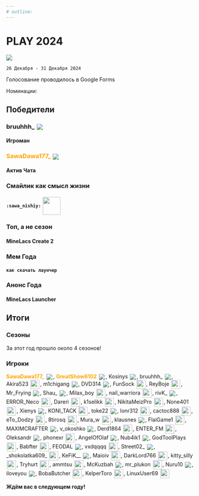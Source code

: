 ```yaml
---
# outline: 
---
```


# PLAY 2024

![](/WIKI/Play/Play2024/play2024banner.png)

`26 Декабря - 31 Декабря 2024`

Голосование проводилось в Google Forms



Номинации:

<BlockCard size="medium" :cards="[
  { content: '![](/WIKI/Play/Play2024/play2024_igroman.png)'},
  { content: '![](/WIKI/Play/Play2024/play2024_activchata.png)'},
  { content: '![](/WIKI/Play/Play2024/play2024_topanesezon.png)'},
  { content: '![](/WIKI/Play/Play2024/play2024_smailikkaksmislzizni.png)'},
  { content: '![](/WIKI/Play/Play2024/play2024_memgoda.png)'},
  { content: '![](/WIKI/Play/Play2024/play2024_anonsgoda.png)'},
]"/>

 
## Победители 

###  bruuhhh_ <img src="https://api.mineatar.io/face/45e529c8-4a8e-44eb-b02c-5b99e41a9d1c?scale=3" style="display: inline; margin: 0 2px; vertical-align: middle;" />
#### Игроман

<BlockCard size="big" :cards="[
  { content: '![](https://api.mineatar.io/face/45e529c8-4a8e-44eb-b02c-5b99e41a9d1c?scale=96)\n (*топовый скин*)'},
  { content: '![](/WIKI/Play/Play2024/play2024_igroman_BRUHHH.png)\n Кто был самым активным игроком'}
]"/>


### **<span style="color: orange;">SawaDawa177_</span>** <img src="https://api.mineatar.io/face/0c81442c240b4087851ff50f3d8fd589?scale=3" style="display: inline; margin: 0 2px; vertical-align: middle;" />
#### Актив Чата

<BlockCard size="big" :cards="[
  { content: '![](https://api.mineatar.io/face/0c81442c240b4087851ff50f3d8fd589?scale=96)'},
  { content: '![](/WIKI/Play/Play2024/play2024_activchata_SAWADAWA.png) \n Кто был самым активным в чатах'}
]"/>

### Смайлик как смысл жизни
####  `:sawa_nishiy:` <img src="/WIKI/Play/Play2024/sawa_nishiyEMOJI.png" style="display: inline; margin: 0 2px; vertical-align: middle; width: 48px; height: 48px" />

<BlockCard size="big" :cards="[
  { content: '![](/WIKI/Play/Play2024/sawa_nishiyEMOJI.png)\n`<:sawa_nishiy:1320324909548830740>`'},
  { content: '![](/WIKI/Play/Play2024/play2024_smailikkaksmislzizni_SAWANICHYI.png) '}
]"/>

### Топ, а не сезон
#### MineLacs Create 2
<Links :items="[
    { 
        name: 'MineLacs Create 2', 
        link: '/wiki/archive/ml-create-2', 
        image: '/WIKI/Play/Play2024/minelacscreatelogo.png'
    },
  ]"
/>

<BlockCard size="big" :cards="[
  { content: '![](/WIKI/Play/Play2024/minelacscreatelogo.png) '},
  { content: '![](/WIKI/Play/Play2024/play2024_topanesezon_MLCREATE2.png)\n Лучший сезон по мнению игроков '}
]"/>

### Мем Года
#### `как скачать лаунчер`

<BlockCard size="big" :cards="[
  { content: '![](/WIKI/Play/Play2024/play2024_memgoda_LAUNCHER.png) '},
  { content: '![](/WIKI/Play/Play2024/play2024_memgoda_KAKLAUNCHER.png) '}
]"/>

### Анонс Года
#### MineLacs Launcher
<BlockCard size="big" :cards="[
  { content: '![](/WIKI/Play/Play2024/play2024_anonsgoda_LAUNCHER.png) '},
  { content: 'Это мы ждем '}
]"/>


## Итоги
### Сезоны
За этот год прошло около 4 сезонов!
<!-- Первый сезон в этом году был MineLacs Create 2 (14 июля) который [стал почти самым успешным сезоном](#топ-а-не-сезон).  -->
<BoxCube :items="[
    { 
        name: 'ML Ванила', 
        link: '/wiki/archive/ml-vanila', 
        image: '/WIKI/Play/Play2024/minelacscreatelogo.png',
        desc: 'Первый',
        icon: 'solar:archive-bold-duotone',
        color: '#868dcc'
    },
    { 
        name: 'ML Create 2', 
        link: '/wiki/archive/ml-create-2', 
        image: '/WIKI/Play/Play2024/minelacscreatelogo.png',
        desc: 'Второй',
        icon: 'solar:archive-bold-duotone',
        color: '#868dcc'
    },
    { 
        name: 'ML Ванила 2', 
        link: '/wiki/archive/ml-vanila-2', 
        image: '/WIKI/Play/Play2024/minelacscreatelogo.png',
        desc: 'Третий',
        icon: 'solar:archive-bold-duotone',
        color: '#868dcc'
    },
    { 
        name: 'ML Magic', 
        link: '/wiki/sezon/ml-magic', 
        image: '/WIKI/ML-Magic/demo_img_1.png',
        desc: 'Текущий',
        icon: 'solar:archive-bold-duotone',
        color: '#868dcc'
    },
]"/>

### Игроки

**<span style="color: orange;">SawaDawa177_</span>** <img src="https://api.mineatar.io/face/0c81442c240b4087851ff50f3d8fd589?scale=3" style="display: inline; margin: 0 2px; vertical-align: middle;" />, 
**<span style="color: orange;">GreatShow6102</span>** <img src="https://api.mineatar.io/face/ceb1b631-d2ff-4166-8458-e4c8498e1248?scale=3" style="display: inline; margin: 0 2px; vertical-align: middle;" />,
Kosinys <img src="https://api.mineatar.io/face/58650faf-08ae-438a-a1ce-ec99ba38c4e6?scale=3" style="display: inline; margin: 0 2px; vertical-align: middle;" />, 
bruuhhh_ <img src="https://api.mineatar.io/face/45e529c8-4a8e-44eb-b02c-5b99e41a9d1c?scale=3" style="display: inline; margin: 0 2px; vertical-align: middle;" />,
Akira523 <img src="/minecraft/playerHeads/steveHead.png" style="display: inline; margin: 0 2px; vertical-align: middle;" width="24" height="24"/>, 
m1chigang <img src="https://api.mineatar.io/face/566bac65-6941-4454-9d50-7a4339fc433a?scale=3" style="display: inline; margin: 0 2px; vertical-align: middle;" />, 
DVD314 <img src="https://api.mineatar.io/face/9806b0b5-baa2-48c6-b70e-64af239a78eb?scale=3" style="display: inline; margin: 0 2px; vertical-align: middle;" />, 
FunSock <img src="/minecraft/playerHeads/steveHead.png" style="display: inline; margin: 0 2px; vertical-align: middle;" width="24" height="24"/>, 
ReyBoje <img src="/minecraft/playerHeads/steveHead.png" style="display: inline; margin: 0 2px; vertical-align: middle;" width="24" height="24"/>, 
Mr_Frying <img src="https://api.mineatar.io/face/8a587fdf-a714-42db-b460-cac37bfaaaeb?scale=3" style="display: inline; margin: 0 2px; vertical-align: middle;" />, 
Shau_ <img src="https://api.mineatar.io/face/8c85f44e-7e5c-4930-89e3-6c7bad0baf36?scale=3" style="display: inline; margin: 0 2px; vertical-align: middle;" />, 
Milax_boy <img src="/minecraft/playerHeads/steveHead.png" style="display: inline; margin: 0 2px; vertical-align: middle;" width="24" height="24"/>, 
nail_warriora <img src="/minecraft/playerHeads/steveHead.png" style="display: inline; margin: 0 2px; vertical-align: middle;" width="24" height="24"/>, 
rivK_ <img src="https://api.mineatar.io/face/52672dfc-11d6-482e-8424-03454b1230a6?scale=3" style="display: inline; margin: 0 2px; vertical-align: middle;" />, 
ERROR_Neco <img src="/minecraft/playerHeads/steveHead.png" style="display: inline; margin: 0 2px; vertical-align: middle;" width="24" height="24"/>, 
Dareri <img src="/minecraft/playerHeads/steveHead.png" style="display: inline; margin: 0 2px; vertical-align: middle;" width="24" height="24"/>, 
k1selikk <img src="/minecraft/playerHeads/steveHead.png" style="display: inline; margin: 0 2px; vertical-align: middle;" width="24" height="24"/>, 
NikitaMeizPro <img src="/minecraft/playerHeads/steveHead.png" style="display: inline; margin: 0 2px; vertical-align: middle;" width="24" height="24"/>, 
None401 <img src="/minecraft/playerHeads/steveHead.png" style="display: inline; margin: 0 2px; vertical-align: middle;" width="24" height="24"/>, 
Xienys <img src="https://api.mineatar.io/face/e3f818fb-7a8d-4d4b-81ff-3936ba9db322?scale=3" style="display: inline; margin: 0 2px; vertical-align: middle;" />,
KONI_TACK <img src="/minecraft/playerHeads/steveHead.png" style="display: inline; margin: 0 2px; vertical-align: middle;" width="24" height="24"/>,
toke22 <img src="https://api.mineatar.io/face/720ee778-259e-435f-a85b-eed22fde7269?scale=3" style="display: inline; margin: 0 2px; vertical-align: middle;" />,
lonr312 <img src="/minecraft/playerHeads/steveHead.png" style="display: inline; margin: 0 2px; vertical-align: middle;" width="24" height="24"/>,
cactoc888  <img src="/minecraft/playerHeads/steveHead.png" style="display: inline; margin: 0 2px; vertical-align: middle;" width="24" height="24"/>, 
eTo_Dodzy <img src="/minecraft/playerHeads/steveHead.png" style="display: inline; margin: 0 2px; vertical-align: middle;" width="24" height="24"/>,
8tirosq <img src="/minecraft/playerHeads/steveHead.png" style="display: inline; margin: 0 2px; vertical-align: middle;" width="24" height="24"/>,
Mura_w <img src="/minecraft/playerHeads/steveHead.png" style="display: inline; margin: 0 2px; vertical-align: middle;" width="24" height="24"/>,
klausnes <img src="https://api.mineatar.io/face/1391e540-521a-49d9-89a4-8e8077142984?scale=3" style="display: inline; margin: 0 2px; vertical-align: middle;" />,
FlaiGame1 <img src="/minecraft/playerHeads/steveHead.png" style="display: inline; margin: 0 2px; vertical-align: middle;" width="24" height="24"/>,
MAXIMCRAFTER <img src="https://api.mineatar.io/face/90f3180d-6757-4df4-813f-8b5a0b3ef8f8?scale=3" style="display: inline; margin: 0 2px; vertical-align: middle;" />,
v_okoshko <img src="https://api.mineatar.io/face/a2378024-72b4-473e-b4e2-44c594c2ad21?scale=3" style="display: inline; margin: 0 2px; vertical-align: middle;" />, 
Derd1864 <img src="/minecraft/playerHeads/steveHead.png" style="display: inline; margin: 0 2px; vertical-align: middle;" width="24" height="24"/>, 
ENTER_FM <img src="/minecraft/playerHeads/steveHead.png" style="display: inline; margin: 0 2px; vertical-align: middle;" width="24" height="24"/>, 
Oleksandr <img src="https://api.mineatar.io/face/23453d68-e515-4bb0-be4f-1bc0c1ac8ef1?scale=3" style="display: inline; margin: 0 2px; vertical-align: middle;" />, 
phonexr <img src="/minecraft/playerHeads/steveHead.png" style="display: inline; margin: 0 2px; vertical-align: middle;" width="24" height="24"/>, 
AngelOfOlaf <img src="https://api.mineatar.io/face/e1f7457b-aca5-4e61-b416-b1368057a4fe?scale=3" style="display: inline; margin: 0 2px; vertical-align: middle;" />, 
Nub4ik1 <img src="https://api.mineatar.io/face/d2b496f0-c2b0-4849-8dee-a6bda731a7eb?scale=3" style="display: inline; margin: 0 2px; vertical-align: middle;" />, 
GodToolPlays <img src="/minecraft/playerHeads/steveHead.png" style="display: inline; margin: 0 2px; vertical-align: middle;" width="24" height="24"/>, 
Babfter  <img src="/minecraft/playerHeads/steveHead.png" style="display: inline; margin: 0 2px; vertical-align: middle;" width="24" height="24"/>, 
FEODAL  <img src="https://api.mineatar.io/face/fb9a3e77-cdfa-4161-b16f-7326eef5e85b?scale=3" style="display: inline; margin: 0 2px; vertical-align: middle;" />, 
vxdqqqq <img src="/minecraft/playerHeads/steveHead.png" style="display: inline; margin: 0 2px; vertical-align: middle;" width="24" height="24"/>,
Street02_  <img src="https://api.mineatar.io/face/7cb844d1-e394-4cf2-9707-0a95aefffca4?scale=3" style="display: inline; margin: 0 2px; vertical-align: middle;" />, 
\_shokolatka609_ <img src="/minecraft/playerHeads/steveHead.png" style="display: inline; margin: 0 2px; vertical-align: middle;" width="24" height="24"/>, 
KeFiK__ <img src="https://api.mineatar.io/face/f7ec6efa-11f9-4bd4-b15e-be5fae9b91bb?scale=3" style="display: inline; margin: 0 2px; vertical-align: middle;" />,
Maioiv <img src="/minecraft/playerHeads/steveHead.png" style="display: inline; margin: 0 2px; vertical-align: middle;" width="24" height="24"/>,
DarkLord766 <img src="/minecraft/playerHeads/steveHead.png" style="display: inline; margin: 0 2px; vertical-align: middle;" width="24" height="24"/>,
kitty_silly <img src="/minecraft/playerHeads/steveHead.png" style="display: inline; margin: 0 2px; vertical-align: middle;" width="24" height="24"/>,
Tryhurt <img src="/minecraft/playerHeads/steveHead.png" style="display: inline; margin: 0 2px; vertical-align: middle;" width="24" height="24"/>,
ammtsu <img src="/minecraft/playerHeads/steveHead.png" style="display: inline; margin: 0 2px; vertical-align: middle;" width="24" height="24"/>,
McKuzbah <img src="https://api.mineatar.io/face/b2f94f01-343c-4684-8a7d-90a00b08e1de?scale=3" style="display: inline; margin: 0 2px; vertical-align: middle;" />,
mr_plukon <img src="/minecraft/playerHeads/steveHead.png" style="display: inline; margin: 0 2px; vertical-align: middle;" width="24" height="24"/>,
Nuru10 <img src="https://api.mineatar.io/face/03d0aada-eac3-4d10-b878-4dab00f6b7b6?scale=3" style="display: inline; margin: 0 2px; vertical-align: middle;" />,
iloveyou <img src="https://api.mineatar.io/face/a11b905f-d19e-4c2a-a5d5-bff59fc73933?scale=3" style="display: inline; margin: 0 2px; vertical-align: middle;" />, 
BobaButcher <img src="/minecraft/playerHeads/steveHead.png" style="display: inline; margin: 0 2px; vertical-align: middle;" width="24" height="24"/>, 
KelperToro <img src="/minecraft/playerHeads/steveHead.png" style="display: inline; margin: 0 2px; vertical-align: middle;" width="24" height="24"/>, 
LinuxUser69 <img src="/minecraft/playerHeads/steveHead.png" style="display: inline; margin: 0 2px; vertical-align: middle;" width="24" height="24"/>

**Ждём вас в следующем году!**